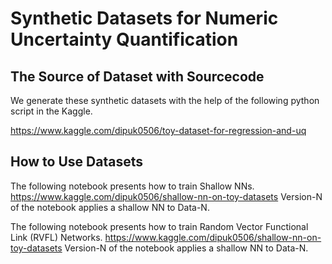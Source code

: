# Synthetic Datasets for Numeric Uncertainty Quantification

## The Source of Dataset with Sourcecode
We generate these synthetic datasets with the help of the following python script in the Kaggle.

https://www.kaggle.com/dipuk0506/toy-dataset-for-regression-and-uq

## How to Use Datasets

The following notebook presents how to train Shallow NNs.
https://www.kaggle.com/dipuk0506/shallow-nn-on-toy-datasets
Version-N of the notebook applies a shallow NN to Data-N.

The following notebook presents how to train Random Vector Functional Link (RVFL) Networks.
https://www.kaggle.com/dipuk0506/shallow-nn-on-toy-datasets
Version-N of the notebook applies a shallow NN to Data-N.
